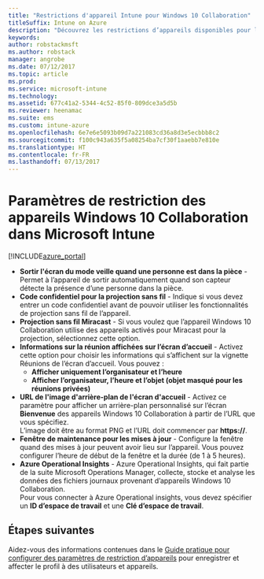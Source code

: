 ```yaml
---
title: "Restrictions d'appareil Intune pour Windows 10 Collaboration"
titleSuffix: Intune on Azure
description: "Découvrez les restrictions d’appareils disponibles pour les appareils Windows 10 Collaboration."
keywords: 
author: robstackmsft
ms.author: robstack
manager: angrobe
ms.date: 07/12/2017
ms.topic: article
ms.prod: 
ms.service: microsoft-intune
ms.technology: 
ms.assetid: 677c41a2-5344-4c52-85f0-809dce3a5d5b
ms.reviewer: heenamac
ms.suite: ems
ms.custom: intune-azure
ms.openlocfilehash: 6e7e6e5093b09d7a221083cd36a8d3e5ecbbb8c2
ms.sourcegitcommit: f100c943a635f5a08254ba7cf30f1aaebb7e810e
ms.translationtype: HT
ms.contentlocale: fr-FR
ms.lasthandoff: 07/13/2017
---
```

# <a name="windows-10-team-device-restriction-settings-in-microsoft-intune"></a>Paramètres de restriction des appareils Windows 10 Collaboration dans Microsoft Intune

[!INCLUDE[azure_portal](./includes/azure_portal.md)]

- **Sortir l'écran du mode veille quand une personne est dans la pièce** - Permet à l’appareil de sortir automatiquement quand son capteur détecte la présence d’une personne dans la pièce.
- **Code confidentiel pour la projection sans fil** - Indique si vous devez entrer un code confidentiel avant de pouvoir utiliser les fonctionnalités de projection sans fil de l’appareil.
- **Projection sans fil Miracast** - Si vous voulez que l’appareil Windows 10 Collaboration utilise des appareils activés pour Miracast pour la projection, sélectionnez cette option.
- **Informations sur la réunion affichées sur l’écran d’accueil** - Activez cette option pour choisir les informations qui s’affichent sur la vignette Réunions de l’écran d’accueil. Vous pouvez :
    - **Afficher uniquement l’organisateur et l’heure**
    - **Afficher l’organisateur, l’heure et l’objet (objet masqué pour les réunions privées)**
- **URL de l'image d'arrière-plan de l'écran d'accueil** - Activez ce paramètre pour afficher un arrière-plan personnalisé sur l’écran **Bienvenue** des appareils Windows 10 Collaboration à partir de l’URL que vous spécifiez.<br>L’image doit être au format PNG et l’URL doit commencer par **https://**.
- **Fenêtre de maintenance pour les mises à jour** - Configure la fenêtre quand des mises à jour peuvent avoir lieu sur l’appareil. Vous pouvez configurer l’heure de début de la fenêtre et la durée (de 1 à 5 heures).
- **Azure Operational Insights** - Azure Operational Insights, qui fait partie de la suite Microsoft Operations Manager, collecte, stocke et analyse les données des fichiers journaux provenant d’appareils Windows 10 Collaboration.<br>Pour vous connecter à Azure Operational insights, vous devez spécifier un **ID d’espace de travail** et une **Clé d’espace de travail**.

## <a name="next-steps"></a>Étapes suivantes

Aidez-vous des informations contenues dans le [Guide pratique pour configurer des paramètres de restriction d’appareils](device-restrictions-configure.md) pour enregistrer et affecter le profil à des utilisateurs et appareils.
